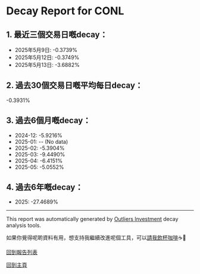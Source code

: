 # Decay Report for CONL

## 1. 最近三個交易日嘅decay：

- 2025年5月9日: -0.3739%
- 2025年5月12日: -0.3749%
- 2025年5月13日: -3.6882%

## 2. 過去30個交易日嘅平均每日decay：
-0.3931%

## 3. 過去6個月嘅decay：

- 2024-12: -5.9216%
- 2025-01: -- (No data)
- 2025-02: -5.3904%
- 2025-03: -9.4490%
- 2025-04: -6.4151%
- 2025-05: -5.0552%

## 4. 過去6年嘅decay：

- 2025: -27.4689%


***

This report was automatically generated by [Outliers Investment](https://outliersecon.github.io/Outliers-Investment/) decay analysis tools.

如果你覺得呢啲資料有用，想支持我繼續改進呢個工具，可以[請我飲杯咖啡](https://buymeacoffee.com/outliersecon)☕🙏

[回到報告列表](https://outliersecon.github.io/Outliers-Investment/reports/reports_public)

[回到主頁](https://outliersecon.github.io/Outliers-Investment/)